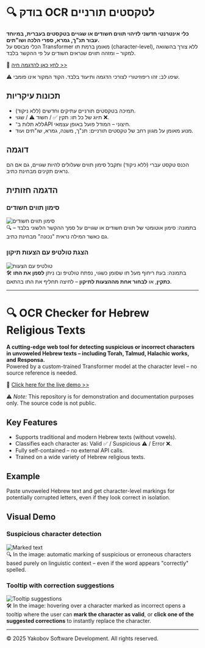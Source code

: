 
# 🔍 בודק OCR לטקסטים תורניים

**כלי אינטרנטי חדשני לזיהוי תווים חשודים או שגויים בטקסטים בעברית, במיוחד עבור תנ"ך, גמרא, ספרי הלכה ושו"תים.**  
הכלי מבוסס על Transformer מאומן ברמת תו (character-level), ללא צורך בהשוואה למקור – ומזהה תווים שנראים חשודים על פי ההקשר בלבד.

🧪 [לחץ כאן להדגמה חיה >>](https://yakobov-dev.co.il/כלים/OcrChecker.aspx)

⚠️ *שימו לב:* זהו ריפוזיטורי לצורכי הדגמה ותיעוד בלבד. הקוד המקור אינו פומבי.

## תכונות עיקריות
- תמיכה בטקסטים תורניים עתיקים וחדשים (ללא ניקוד).
- תיוג של כל תו: תקין ✅ / חשוד ⚠️ / שגוי ❌.
- ללא תלות ב־API חיצוני – המודל פועל באופן עצמאי.
- מנוע מאומן על מגוון רחב של טקסטים תורניים: תנ"ך, משנה, גמרא, שו"תים ועוד.

## דוגמה
הכנס טקסט עברי (ללא ניקוד) ותקבל סימון תווים שעלולים להיות שגויים, גם אם הם נראים תקינים מבחינת כתיב.

## הדגמה חזותית

### סימון תווים חשודים
![סימון תווים חשודים](screenshots/marked_text1.png)  
🔍 בתמונה: סימון אוטומטי של תווים חשודים או שגויים על סמך ההקשר הלשוני בלבד – גם כאשר המילה נראית "נכונה" מבחינת כתיב.

### הצגת טולטיפ עם הצעות תיקון
![טולטיפ עם הצעות](screenshots/tooltip_suggestions1.png)  
🛠️ בתמונה: בעת ריחוף מעל תו שסומן כשגוי, נפתח טולטיפ ובו ניתן **לסמן את התו כתקין**, או **לבחור אחת מההצעות לתיקון** – לחיצה תחליף את התו בהתאם.



---

# 🔍 OCR Checker for Hebrew Religious Texts

**A cutting-edge web tool for detecting suspicious or incorrect characters in unvoweled Hebrew texts – including Torah, Talmud, Halachic works, and Responsa.**  
Powered by a custom-trained Transformer model at the character level – no source reference is needed.

🧪 [Click here for the live demo >>](https://yakobov-dev.co.il/כלים/OcrChecker.aspx)

⚠️ *Note:* This repository is for demonstration and documentation purposes only. The source code is not public.

## Key Features
- Supports traditional and modern Hebrew texts (without vowels).
- Classifies each character as: Valid ✅ / Suspicious ⚠️ / Error ❌.
- Fully self-contained – no external API calls.
- Trained on a wide variety of Hebrew religious texts.

## Example
Paste unvoweled Hebrew text and get character-level markings for potentially corrupted letters, even if they look correct in isolation.

## Visual Demo

### Suspicious character detection
![Marked text](screenshots/marked_text1.png)  
🔍 In the image: automatic marking of suspicious or erroneous characters based purely on linguistic context – even if the word appears "correctly" spelled.

### Tooltip with correction suggestions
![Tooltip suggestions](screenshots/tooltip_suggestions1.png)  
🛠️ In the image: hovering over a character marked as incorrect opens a tooltip where the user can **mark the character as valid**, or **click one of the suggested corrections** to instantly replace the character.

---

© 2025 Yakobov Software Development. All rights reserved.

